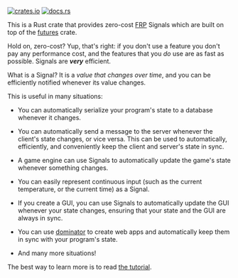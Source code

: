 [![crates.io](http://meritbadge.herokuapp.com/futures-signals)](https://crates.io/crates/futures-signals)
[![docs.rs](https://docs.rs/futures-signals/badge.svg)](https://docs.rs/futures-signals)

This is a Rust crate that provides zero-cost [FRP](https://quickbirdstudios.com/blog/what-is-functional-reactive-programming-frp/)
Signals which are built on top of the [futures](https://crates.io/crates/futures) crate.

Hold on, zero-cost? Yup, that's right: if you don't use a feature you don't pay any performance cost,
and the features that you *do* use are as fast as possible. Signals are ***very*** efficient.

What is a Signal? It is a *value that changes over time*, and you can be efficiently
notified whenever its value changes.

This is useful in many situations:

* You can automatically serialize your program's state to a database whenever it changes.

* You can automatically send a message to the server whenever the client's state changes, or vice versa. This
  can be used to automatically, efficiently, and conveniently keep the client and server's state in sync.

* A game engine can use Signals to automatically update the game's state whenever something changes.

* You can easily represent continuous input (such as the current temperature, or the current time) as a Signal.

* If you create a GUI, you can use Signals to automatically update the GUI whenever your state changes, ensuring
  that your state and the GUI are always in sync.

* You can use [dominator](https://crates.io/crates/dominator) to create web apps and automatically keep them in
  sync with your program's state.

* And many more situations!

The best way to learn more is to read [the tutorial](https://docs.rs/futures-signals/^0.3.21/futures_signals/tutorial/index.html).
